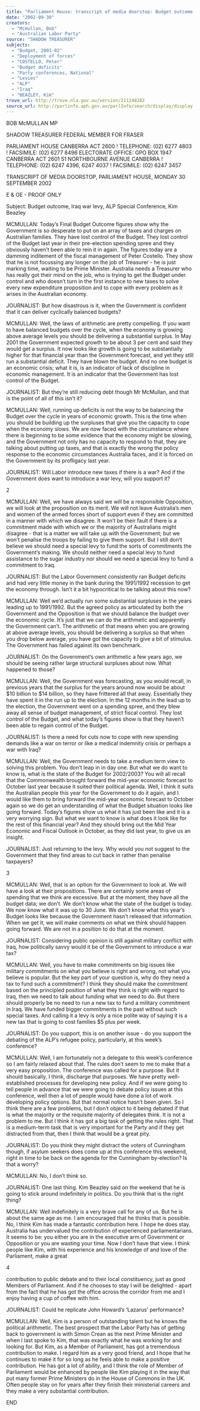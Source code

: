 ```yaml
---
title: "Parliament House: transcript of media doorstop: Budget outcome, Iraq war levy, ALP Special Conference, Kim Beazley."
date: "2002-09-30"
creators:
  - "Mcmullan, Bob"
  - "Australian Labor Party"
source: "SHADOW TREASURER"
subjects:
  - "Budget, 2001-02"
  - "Deployment of forces"
  - "COSTELLO, Peter"
  - "Budget deficits"
  - "Party conferences, National"
  - "Levies"
  - "ALP"
  - "Iraq"
  - "BEAZLEY, Kim"
trove_url: http://trove.nla.gov.au/version/211248282
source_url: http://parlinfo.aph.gov.au/parlInfo/search/display/display.w3p;query=Id%3A%22media/pressrel/U4J76%22
---
```


 BOB McMULLAN MP

 SHADOW TREASURER FEDERAL MEMBER FOR FRASER

 PARLIAMENT HOUSE   CANBERRA   ACT   2600       !    TELEPHONE:  (02) 6277 4803     !     FACSIMILE:  (02) 6277 8496 ELECTORATE OFFICE:  GPO BOX 1947   CANBERRA   ACT   2601 51 NORTHBOURNE AVENUE   CANBERRA    !    TELEPHONE:  (02) 6247 4396, 6247 4037     !     FACSIMILE:  (02) 6247 3457

  TRANSCRIPT  OF  MEDIA  DOORSTOP,  PARLIAMENT  HOUSE,  MONDAY 30 SEPTEMBER 2002  

  E & OE - PROOF ONLY  

  Subject: Budget outcome, Iraq war levy, ALP Special Conference, Kim Beazley  

  MCMULLAN: Today’s Final Budget Outcome figures show why the Government is so  desperate  to  put  on  an  array  of  taxes  and  charges  on  Australian  families.   They have lost control of the Budget.  They lost control of the Budget last year in their pre-election spending spree and they obviously haven’t been able to rein it in again.  The figures  today  are  a  damming  inditement  of  the  fiscal  management  of  Peter  Costello. They  show  that  he  is  not  focussing  any  longer  on  the  job  of  Treasurer  -  he  is  just marking  time,  waiting  to  be  Prime  Minister.   Australia  needs  a  Treasurer  who  has really got their mind on the job, who is trying to get the Budget under control and who doesn’t  turn  in  the  first  instance  to  new  taxes  to  solve  every  new  expenditure proposition and to cope with every problem as it arises in the Australian economy.

  JOURNALIST: But how disastrous is it, when the Government is confident that it can deliver cyclically balanced budgets?

  MCMULLAN: Well, the  laws of arithmetic are  pretty compelling.  If you want to have  balanced  budgets  over  the  cycle,  when  the  economy  is  growing  above  average levels you should be delivering a substantial surplus.  In May 2001 the Government expected  growth  to  be  about  3  per  cent  and  said  they  would  get  a  surplus.   It  now looks  like  growth  is  going  to  be  substantially  higher  for  that  financial  year  than  the Government forecast, and yet they still run a substantial deficit. They have blown the budget.  And no one budget is an economic crisis; what it is, is an indicator of lack of discipline  in economic management.  It is an indicator that the  Government has lost control of the Budget.

  JOURNALIST: But they’re still reducing debt though Mr McMullan, and that is the point of all of this isn’t it?

  MCMULLAN: Well, running up deficits is not the way to be balancing the Budget over  the  cycle  in  years  of  economic  growth.   This  is  the  time  when  you  should  be building up the surpluses that give you the capacity to cope when the economy slows. We are now faced with the circumstance where there is beginning to be some evidence that the economy might be slowing, and the Government not only has no capacity to respond to that, they are talking about putting up taxes, and that is exactly the wrong the policy response to the economic circumstances Australia faces, and it is forced on the Government by its profligacy last year.

  JOURNALIST: Will  Labor  introduce  new  taxes  if  there  is  a  war?  And  if  the Government does want to introduce a war levy, will you support it?

  2

  MCMULLAN: Well, we have always said we will be a responsible Opposition, we will look at the proposition on its merit.  We will not leave Australia’s men and women of  the  armed  forces  short  of  support  even  if  they  are  committed  in  a  manner  with which we disagree.  It won’t be their fault if there is a commitment made with which we or the majority of Australians might disagree - that is a matter we will take up with the Government; but we won’t penalise the troops by failing to give them support.  But I still don’t believe we should need a special levy to fund the sorts of commitments the Government’s making.  We should neither need a special levy to fund assistance to the sugar industry nor should we need a special levy to fund a commitment to Iraq.

  JOURNALIST: But the Labor Government consistently ran Budget deficits and had  very  little  money  in  the  bank  during  the  1991/1992  recession  to  get  the economy through.  Isn’t it a bit hypocritical to be talking about this now?

  MCMULLAN: Well we’d actually run some substantial surpluses in the years leading  up  to  1991/1992.  But  the  agreed  policy  as  articulated  by  both  the Government  and  the  Opposition  is  that  we  should  balance  the  budget  over  the economic  cycle.  It’s  just  that  we  can  do  the  arithmetic  and  apparently  the Government can’t.  The  arithmetic of that means when you are  growing at above average  levels,  you  should  be  delivering  a  surplus  so  that  when  you  drop  below average, you have got the capacity to give a bit of stimulus.  The Government has failed against its own benchmark.

  JOURNALIST: On the Government’s own arithmetic a few years ago, we should be seeing rather large structural surpluses about now.  What happened to those?

  MCMULLAN: Well,  the  Government  was  forecasting,  as  you  would  recall,  in previous  years  that  the  surplus  for  the  years  around  now  would  be  about  $10 billion  to  $14  billion,  so  they  have  frittered  all  that  away.   Essentially  they  have spent  it  in  the  run  up  to  the  election.   In  the  12  months  in  the  lead  up  to  the election, the Government went on a spending spree, and they blew away all sense of budget management, of strict fiscal control.  They lost control of the Budget, and what  today’s  figures  show  is  that  they  haven’t  been  able  to  regain  control  of  the Budget.

  JOURNALIST: Is there a need for cuts now to cope with new spending demands like a war on terror or like a medical indemnity crisis or perhaps a war with Iraq?

  MCMULLAN: Well,  the  Government  needs  to  take  a  medium  term  view  to solving this problem.  You don’t leap in in day one.  But what we do want to know is,  what  is  the  state  of  the  Budget  for  2002/2003?   You  will  all  recall  that  the Commonwealth  brought  forward  the  mid-year  economic  forecast  to  October  last year because it suited their political agenda.  Well, I think it suits the Australian people this year for the Government to do it again, and I would like them to bring forward  the  mid-year  economic  forecast  to  October  again  so  we  do  get  an understanding  of  what  the  Budget  situation  looks  like  going  forward.   Today’s figures show us what it has just been like and it is a very worrying sign.  But what we want to know is what does it look like for the rest of this financial year? And they  should  bring  out  the  Mid  Year  Economic  and  Fiscal  Outlook  in  October,  as they did last year, to give us an insight.

  JOURNALIST: Just  returning  to  the  levy.   Why  would  you  not  suggest  to  the Government that they find areas to cut back in rather than penalise taxpayers?

  3

  MCMULLAN: Well,  that  is  an  option  for  the  Government  to  look  at.   We  will have a look at their propositions. There are certainly some areas of spending that we think are excessive. But at the moment, they have all the budget data; we don’t. We don’t know what the state of the budget is today.  We now know what it was up to  30  June.  We  don’t  know  what  this  year’s  Budget  looks  like  because  the Government  hasn’t  released  that  information.   When  we  get  it,  we  will  make comments  on  what  we  think  should  happen  going  forward.   We  are  not  in  a position to do that at the moment.

  JOURNALIST: Considering public opinion is still against military conflict with Iraq, how politically savvy would it be of the Government to introduce a war tax?

  MCMULLAN: Well, you have to make commitments on big issues like military commitments  on  what  you  believe  is  right  and  wrong,  not  what  you  believe  is popular.  But the key part of your question is, why do they need a tax to fund such a commitment?  I think they should make the commitment based on the principled position of what they think is right with regard to Iraq, then we need to talk about funding what we need to do.  But there should properly be no need to run a new tax to fund a military commitment in Iraq.  We have funded bigger commitments in the past without such special taxes. And calling it a levy is only a nice polite way of saying it is a new tax that is going to cost families $5 plus per week.

  JOURNALIST: Do  you  support, this is on  another issue  - do  you  support the debating of the ALP’s refugee policy, particularly, at this week’s conference?

  MCMULLAN: Well, I am fortunately not a delegate to this week’s conference so I am fairly relaxed about that.  The rules don’t seem to me to make that a very easy proposition.   The  conference  was  called  for  a  purpose.  But  it  should  basically,  I think,  discharge  that  purposes.   We  have  pretty  well-established  processes  for developing new policy. And if we were going to tell people in advance that we were going  to  debate  policy  issues  at  this  conference,  well  then  a  lot  of  people  would have  done  a lot of work developing policy options. But that normal notice  hasn’t been  given.  So  I  think  there  are  a  few  problems,  but  I  don’t  object  to  it  being debated if that is what the majority or the requisite majority of delegates think. It is not a problem to me.  But I think it has got a big task of getting the rules right. That  is  a  medium-term  task  that  is  very  important  for  the  Party  and  if  they  get distracted from that, then I think that would be a great pity.

  JOURNALIST: Do  you  think  they  might  distract  the  voters  of  Cunningham though, if asylum seekers does come up at this conference this weekend, right in time to be back on the agenda for the Cunningham by-election?  Is that a worry?

  MCMULLAN: No, I don’t think so.

  JOURNALIST: One  last  thing.   Kim  Beazley  said  on  the  weekend  that  he  is going to stick around indefinitely in politics.  Do you think that is the right thing?

  MCMULLAN: Well  indefinitely  is  a  very  brave  call  for  any  of  us.   But  he  is about the same age as me. I am encouraged that he thinks that is possible.  No, I think Kim has made a fantastic contribution here.  I hope he does stay.  Australia has undervalued the contribution of experienced parliamentarians.  It seems to be: you either you are in the executive arm of Government or Opposition or you are wasting your time.  Now I don’t have that view.  I think people like Kim, with his experience  and  his  knowledge  of  and  love  of  the  Parliament,  make  a  great

  4

  contribution  to  public  debate  and  to  their  local  constituency,  just  as  good Members of Parliament. And if he chooses to stay I will be delighted - apart from the fact that he has got the office across the corridor from me and I enjoy having a cup of coffee with him.

  JOURNALIST: Could he replicate John Howard’s ‘Lazarus’ performance?

  MCMULLAN: Well,  Kim  is  a  person  of  outstanding  talent  but  he  knows  the political arithmetic.  The best prospect that the Labor Party has of getting back to government is with Simon Crean as the next Prime Minister and when I last spoke to Kim, that was exactly what he was working for and looking for.  But Kim, as a Member of Parliament, has got a tremendous contribution to make.  I regard him as a very good friend, and I hope that he continues to make it for so long as he feels able to make a positive contribution.  He has got a lot of ability, and I think the role of Member of Parliament would be enhanced by people like Kim playing it in the way that put many former Prime Ministers do in the House of Commons in the  UK.  Often  people  stay  on  for  years  after  they  finish  their  ministerial  careers and they make a very substantial contribution.

  END

